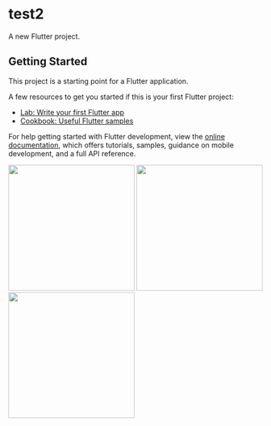 # test2

A new Flutter project.

## Getting Started

This project is a starting point for a Flutter application.

A few resources to get you started if this is your first Flutter project:

- [Lab: Write your first Flutter app](https://docs.flutter.dev/get-started/codelab)
- [Cookbook: Useful Flutter samples](https://docs.flutter.dev/cookbook)

For help getting started with Flutter development, view the
[online documentation](https://docs.flutter.dev/), which offers tutorials,
samples, guidance on mobile development, and a full API reference.



<img src="https://user-images.githubusercontent.com/118449869/227701333-164001d3-d039-4a3e-a9dc-0b7d30f6e33f.jpg" width="250px">

<img src="https://user-images.githubusercontent.com/118449869/227701340-2cdb041a-70ab-48b8-8b87-72cf6121e171.jpg" width="250px">

<img src="https://user-images.githubusercontent.com/118449869/227701347-0ff7f17e-5b5a-4763-8b91-d449478e8adf.jpg" width="250px">

